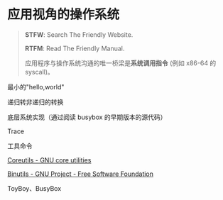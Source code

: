 # 应用视角的操作系统

>**STFW**: Search The Friendly Website.
>
>**RTFM**: Read The Friendly Manual.
>
>应用程序与操作系统沟通的唯一桥梁是**系统调用指令** (例如 x86-64 的 syscall)。

最小的"hello,world"

 

递归转非递归的转换 



底层系统实现（通过阅读 busybox 的早期版本的源代码）



Trace

 

工具命令

[Coreutils - GNU core utilities](https://www.gnu.org/software/coreutils/)

[Binutils - GNU Project - Free Software Foundation](https://www.gnu.org/software/binutils/)



ToyBoy、BusyBox